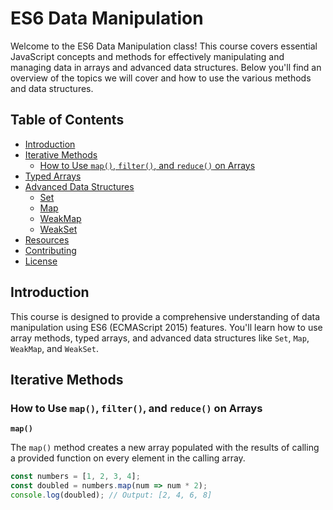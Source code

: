 # ES6 Data Manipulation

Welcome to the ES6 Data Manipulation class! This course covers essential JavaScript concepts and methods for effectively manipulating and managing data in arrays and advanced data structures. Below you'll find an overview of the topics we will cover and how to use the various methods and data structures.

## Table of Contents

- [Introduction](#introduction)
- [Iterative Methods](#iterative-methods)
  - [How to Use `map()`, `filter()`, and `reduce()` on Arrays](#how-to-use-map-filter-and-reduce-on-arrays)
- [Typed Arrays](#typed-arrays)
- [Advanced Data Structures](#advanced-data-structures)
  - [Set](#set)
  - [Map](#map)
  - [WeakMap](#weakmap)
  - [WeakSet](#weakset)
- [Resources](#resources)
- [Contributing](#contributing)
- [License](#license)

## Introduction

This course is designed to provide a comprehensive understanding of data manipulation using ES6 (ECMAScript 2015) features. You'll learn how to use array methods, typed arrays, and advanced data structures like `Set`, `Map`, `WeakMap`, and `WeakSet`.

## Iterative Methods

### How to Use `map()`, `filter()`, and `reduce()` on Arrays

**`map()`**

The `map()` method creates a new array populated with the results of calling a provided function on every element in the calling array.

```javascript
const numbers = [1, 2, 3, 4];
const doubled = numbers.map(num => num * 2);
console.log(doubled); // Output: [2, 4, 6, 8]
